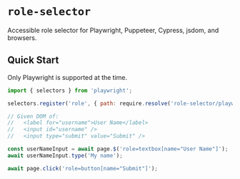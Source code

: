 # `role-selector`

Accessible role selector for Playwright, Puppeteer, Cypress, jsdom, and browsers.

## Quick Start

Only Playwright is supported at the time.

```js
import { selectors } from 'playwright';

selectors.register('role', { path: require.resolve('role-selector/playwright') });

// Given DOM of:
//   <label for="username">User Name</label>
//   <input id="username" />
//   <input type="submit" value="Submit" />

const userNameInput = await page.$('role=textbox[name="User Name"]');
await userNameInput.type('My name');

await page.click('role=button[name="Submit"]');
```
